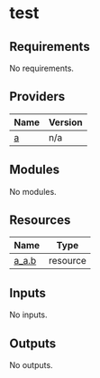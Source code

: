 # test
<!-- BEGIN_TF_DOCS -->
## Requirements

No requirements.

## Providers

| Name | Version |
|------|---------|
| <a name="provider_a"></a> [a](#provider\_a) | n/a |

## Modules

No modules.

## Resources

| Name | Type |
|------|------|
| [a_a.b](https://registry.terraform.io/providers/hashicorp/a/latest/docs/resources/a) | resource |

## Inputs

No inputs.

## Outputs

No outputs.
<!-- END_TF_DOCS -->